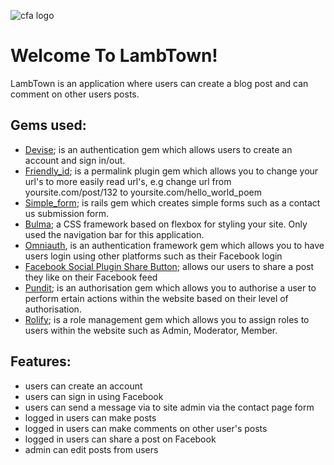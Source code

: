![cfa logo](https://cloud.githubusercontent.com/assets/24615235/24578380/3c2f49f2-172b-11e7-83da-0184227ac61f.jpeg)

# Welcome To LambTown!

LambTown is an application where users can create a blog post and can comment on other users posts.

## Gems used: 

- [Devise](https://github.com/plataformatec/devise); is an authentication gem which allows users to create an account and sign in/out.
- [Friendly_id](https://github.com/norman/friendly_id); is a permalink plugin gem which allows you to change your url's to more easily read url's, e.g change url from yoursite.com/post/132 to yoursite.com/hello_world_poem 
- [Simple_form](https://github.com/plataformatec/simple_form); is rails gem which creates simple forms such as a contact us submission form.
- [Bulma](http://bulma.io/); a CSS framework based on flexbox for styling your site. Only used the navigation bar for this application.
- [Omniauth](https://github.com/omniauth/omniauth), is an authentication framework gem which allows you to have users login using other platforms such as their Facebook login
- [Facebook Social Plugin Share Button](https://developers.facebook.com/docs/plugins/share-button); allows our users to share a post they like on their Facebook feed
- [Pundit](https://github.com/elabs/pundit); is an authorisation gem which allows you to authorise a user to perform ertain actions within the website based on their level of authorisation.
- [Rolify](https://github.com/RolifyCommunity/rolify); is a role management gem which allows you to assign roles to users within the website such as Admin, Moderator, Member.

## Features:
- users can create an account
- users can sign in using Facebook
- users can send a message via to site admin via the contact page form
- logged in users can make posts
- logged in users can make comments on other user's posts
- logged in users can share a post on Facebook
- admin can edit posts from users


